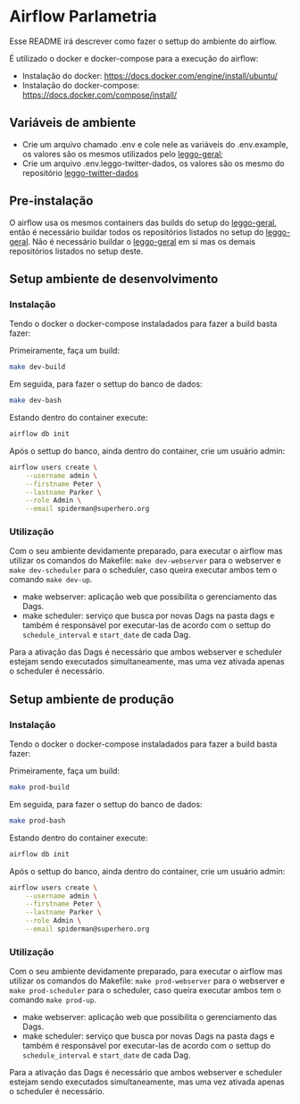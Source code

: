 # Airflow Parlametria

Esse README irá descrever como fazer o settup do ambiente do airflow.

É utilizado o docker e docker-compose para a execução do airflow:
- Instalação do docker: https://docs.docker.com/engine/install/ubuntu/
- Instalação do docker-compose: https://docs.docker.com/compose/install/

## Variáveis de ambiente

- Crie um arquivo chamado .env e cole nele as variáveis do .env.example, os valores são os mesmos utilizados pelo [leggo-geral](https://github.com/parlametria/leggo-geral);
- Crie um arquivo .env.leggo-twitter-dados, os valores são os mesmo do repositório [leggo-twitter-dados](https://github.com/parlametria/leggo-twitter-dados)

## Pre-instalação

O airflow usa os mesmos containers das builds do setup do [leggo-geral](https://github.com/parlametria/leggo-geral), então é necessário buildar todos os repositórios listados no setup do [leggo-geral](https://github.com/parlametria/leggo-geral). Não é necessário buildar o [leggo-geral](https://github.com/parlametria/leggo-geral) em si mas os demais repositórios listados no setup deste.

## Setup ambiente de desenvolvimento

### Instalação

Tendo o docker o docker-compose instaladados para fazer a build basta fazer:

Primeiramente, faça um build:
```bash
make dev-build
```

Em seguida, para fazer o settup do banco de dados:
```bash
make dev-bash
```
Estando dentro do container execute:
```bash
airflow db init
```

Após o settup do banco, ainda dentro do container, crie um usuário admin:
```bash
airflow users create \
    --username admin \
    --firstname Peter \
    --lastname Parker \
    --role Admin \
    --email spiderman@superhero.org
```

### Utilização

Com o seu ambiente devidamente preparado, para executar o airflow mas utilizar os comandos do Makefile: `make dev-webserver` para o webserver e `make dev-scheduler` para o scheduler, caso queira executar ambos tem o comando `make dev-up`.

- make webserver: aplicação web que possibilita o gerenciamento das Dags.
- make scheduler: serviço que busca por novas Dags na pasta dags e também é responsável por executar-las de acordo com o settup do `schedule_interval` e `start_date` de cada Dag.

Para a ativação das Dags é necessário que ambos webserver e scheduler estejam sendo executados simultaneamente, mas uma vez ativada apenas o scheduler é necessário.

## Setup ambiente de produção

### Instalação

Tendo o docker o docker-compose instaladados para fazer a build basta fazer:

Primeiramente, faça um build:
```bash
make prod-build
```

Em seguida, para fazer o settup do banco de dados:
```bash
make prod-bash
```
Estando dentro do container execute:
```bash
airflow db init
```

Após o settup do banco, ainda dentro do container, crie um usuário admin:
```bash
airflow users create \
    --username admin \
    --firstname Peter \
    --lastname Parker \
    --role Admin \
    --email spiderman@superhero.org
```

### Utilização

Com o seu ambiente devidamente preparado, para executar o airflow mas utilizar os comandos do Makefile: `make prod-webserver` para o webserver e `make prod-scheduler` para o scheduler, caso queira executar ambos tem o comando `make prod-up`.

- make webserver: aplicação web que possibilita o gerenciamento das Dags.
- make scheduler: serviço que busca por novas Dags na pasta dags e também é responsável por executar-las de acordo com o settup do `schedule_interval` e `start_date` de cada Dag.

Para a ativação das Dags é necessário que ambos webserver e scheduler estejam sendo executados simultaneamente, mas uma vez ativada apenas o scheduler é necessário.

